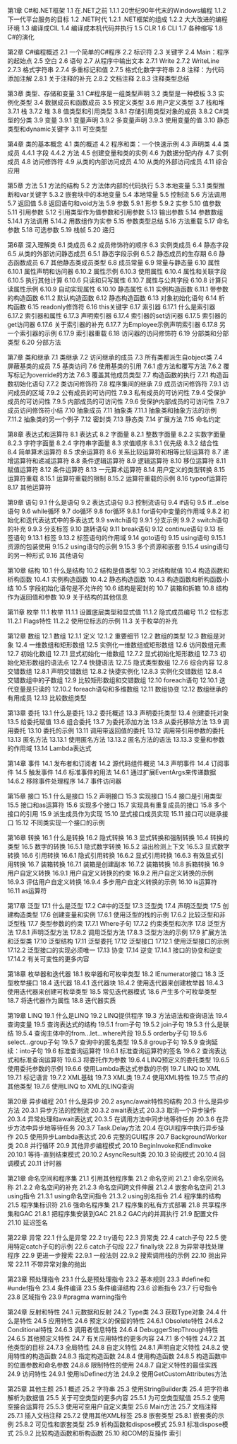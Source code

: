 第1章 C#和.NET框架 
1.1 在.NET之前 
1.1.1 20世纪90年代末的Windows编程 
1.1.2 下一代平台服务的目标 
1.2 .NET时代 
1.2.1 .NET框架的组成 
1.2.2 大大改进的编程环境 
1.3 编译成CIL 
1.4 编译成本机代码并执行 
1.5 CLR 
1.6 CLI 
1.7 各种缩写 
1.8 C#的演化 

第2章 C#编程概述 
2.1 一个简单的C#程序 
2.2 标识符 
2.3 关键字 
2.4 Main：程序的起始点 
2.5 空白 
2.6 语句 
2.7 从程序中输出文本 
2.7.1 Write 
2.7.2 WriteLine 
2.7.3 格式字符串 
2.7.4 多重标记和值 
2.7.5 格式化数字字符串 
2.8 注释：为代码添加注解 
2.8.1 关于注释的补充 
2.8.2 文档注释 
2.8.3 注释类型总结 

第3章 类型、存储和变量 
3.1 C#程序是一组类型声明 
3.2 类型是一种模板 
3.3 实例化类型 
3.4 数据成员和函数成员 
3.5 预定义类型 
3.6 用户定义类型 
3.7 栈和堆 
3.7.1 栈 
3.7.2 堆 
3.8 值类型和引用类型 
3.8.1 存储引用类型对象的成员 
3.8.2 C#类型的分类 
3.9 变量 
3.9.1 变量声明 
3.9.2 多变量声明 
3.9.3 使用变量的值 
3.10 静态类型和dynamic关键字 
3.11 可空类型 

第4章 类的基本概念 
4.1 类的概述 
4.2 程序和类：一个快速示例 
4.3 声明类 
4.4 类成员 
4.4.1 字段 
4.4.2 方法 
4.5 创建变量和类的实例 
4.6 为数据分配内存 
4.7 实例成员 
4.8 访问修饰符 
4.9 从类的内部访问成员 
4.10 从类的外部访问成员 
4.11 综合应用 

第5章 方法 
5.1 方法的结构 
5.2 方法体内部的代码执行 
5.3 本地变量 
5.3.1 类型推断和var关键字 
5.3.2 嵌套块中的本地变量 
5.4 本地常量 
5.5 控制流 
5.6 方法调用 
5.7 返回值 
5.8 返回语句和void方法 
5.9 参数 
5.9.1 形参 
5.9.2 实参 
5.10 值参数 
5.11 引用参数 
5.12 引用类型作为值参数和引用参数 
5.13 输出参数 
5.14 参数数组 
5.14.1 方法调用 
5.14.2 用数组作为实参 
5.15 参数类型总结 
5.16 方法重载 
5.17 命名参数 
5.18 可选参数 
5.19 栈帧 
5.20 递归 

第6章 深入理解类 
6.1 类成员 
6.2 成员修饰符的顺序 
6.3 实例类成员 
6.4 静态字段 
6.5 从类的外部访问静态成员 
6.5.1 静态字段示例 
6.5.2 静态成员的生存期 
6.6 静态函数成员 
6.7 其他静态类成员类型 
6.8 成员常量 
6.9 常量与静态量 
6.10 属性 
6.10.1 属性声明和访问器 
6.10.2 属性示例 
6.10.3 使用属性 
6.10.4 属性和关联字段 
6.10.5 执行其他计算 
6.10.6 只读和只写属性 
6.10.7 属性与公共字段 
6.10.8 计算只读属性示例 
6.10.9 自动实现属性 
6.10.10 静态属性 
6.11 实例构造函数 
6.11.1 带参数的构造函数 
6.11.2 默认构造函数 
6.12 静态构造函数 
6.13 对象初始化语句 
6.14 析构函数 
6.15 readonly修饰符 
6.16 this关键字 
6.17 索引器 
6.17.1 什么是索引器 
6.17.2 索引器和属性 
6.17.3 声明索引器 
6.17.4 索引器的set访问器 
6.17.5 索引器的get访问器 
6.17.6 关于索引器的补充 
6.17.7 为Employee示例声明索引器 
6.17.8 另一个索引器的示例 
6.17.9 索引器重载 
6.18 访问器的访问修饰符 
6.19 分部类和分部类型 
6.20 分部方法 

第7章 类和继承 
7.1 类继承 
7.2 访问继承的成员 
7.3 所有类都派生自object类 
7.4 屏蔽基类的成员 
7.5 基类访问 
7.6 使用基类的引用 
7.6.1 虚方法和覆写方法 
7.6.2 覆写标记为override的方法 
7.6.3 覆盖其他成员类型 
7.7 构造函数的执行 
7.7.1 构造函数初始化语句 
7.7.2 类访问修饰符 
7.8 程序集间的继承 
7.9 成员访问修饰符 
7.9.1 访问成员的区域 
7.9.2 公有成员的可访问性 
7.9.3 私有成员的可访问性 
7.9.4 受保护成员的可访问性 
7.9.5 内部成员的可访问性 
7.9.6 受保护内部成员的可访问性 
7.9.7 成员访问修饰符小结 
7.10 抽象成员 
7.11 抽象类 
7.11.1 抽象类和抽象方法的示例 
7.11.2 抽象类的另一个例子 
7.12 密封类 
7.13 静态类 
7.14 扩展方法 
7.15 命名约定 

第8章 表达式和运算符 
8.1 表达式 
8.2 字面量 
8.2.1 整数字面量 
8.2.2 实数字面量 
8.2.3 字符字面量 
8.2.4 字符串字面量 
8.3 求值顺序 
8.3.1 优先级 
8.3.2 结合性 
8.4 简单算术运算符 
8.5 求余运算符 
8.6 关系比较运算符和相等比较运算符 
8.7 递增运算符和递减运算符 
8.8 条件逻辑运算符 
8.9 逻辑运算符 
8.10 移位运算符 
8.11 赋值运算符 
8.12 条件运算符 
8.13 一元算术运算符 
8.14 用户定义的类型转换 
8.15 运算符重载 
8.15.1 运算符重载的限制 
8.15.2 运算符重载的示例 
8.16 typeof运算符 
8.17 其他运算符 

第9章 语句 
9.1 什么是语句 
9.2 表达式语句 
9.3 控制流语句 
9.4 if语句 
9.5 if...else语句 
9.6 while循环 
9.7 do循环 
9.8 for循环 
9.8.1 for语句中变量的作用域 
9.8.2 初始化和迭代表达式中的多表达式 
9.9 switch语句 
9.9.1 分支示例 
9.9.2 switch语句的补充 
9.9.3 分支标签 
9.10 跳转语句 
9.11 break语句 
9.12 continue语句 
9.13 标签语句 
9.13.1 标签 
9.13.2 标签语句的作用域 
9.14 goto语句 
9.15 using语句 
9.15.1 资源的包装使用 
9.15.2 using语句的示例 
9.15.3 多个资源和嵌套 
9.15.4 using语句的另一种形式 
9.16 其他语句 

第10章 结构 
10.1 什么是结构 
10.2 结构是值类型 
10.3 对结构赋值 
10.4 构造函数和析构函数 
10.4.1 实例构造函数 
10.4.2 静态构造函数 
10.4.3 构造函数和析构函数小结 
10.5 字段初始化语句是不允许的 
10.6 结构是密封的 
10.7 装箱和拆箱 
10.8 结构作为返回值和参数 
10.9 关于结构的其他信息 

第11章 枚举 
11.1 枚举 
11.1.1 设置底层类型和显式值 
11.1.2 隐式成员编号 
11.2 位标志 
11.2.1 Flags特性 
11.2.2 使用位标志的示例 
11.3 关于枚举的补充 

第12章 数组 
12.1 数组 
12.1.1 定义 
12.1.2 重要细节 
12.2 数组的类型 
12.3 数组是对象 
12.4 一维数组和矩形数组 
12.5 实例化一维数组或矩形数组 
12.6 访问数组元素 
12.7 初始化数组 
12.7.1 显式初始化一维数组 
12.7.2 显式初始化矩形数组 
12.7.3 初始化矩形数组的语法点 
12.7.4 快捷语法 
12.7.5 隐式类型数组 
12.7.6 综合内容 
12.8 交错数组 
12.8.1 声明交错数组 
12.8.2 快捷实例化 
12.8.3 实例化交错数组 
12.8.4 交错数组中的子数组 
12.9 比较矩形数组和交错数组 
12.10 foreach语句 
12.10.1 迭代变量是只读的 
12.10.2 foreach语句和多维数组 
12.11 数组协变 
12.12 数组继承的有用成员 
12.13 比较数组类型 

第13章 委托 
13.1 什么是委托 
13.2 委托概述 
13.3 声明委托类型 
13.4 创建委托对象 
13.5 给委托赋值 
13.6 组合委托 
13.7 为委托添加方法 
13.8 从委托移除方法 
13.9 调用委托 
13.10 委托的示例 
13.11 调用带返回值的委托 
13.12 调用带引用参数的委托 
13.13 匿名方法 
13.13.1 使用匿名方法 
13.13.2 匿名方法的语法 
13.13.3 变量和参数的作用域 
13.14 Lambda表达式 

第14章 事件 
14.1 发布者和订阅者 
14.2 源代码组件概览 
14.3 声明事件 
14.4 订阅事件 
14.5 触发事件 
14.6 标准事件的用法 
14.6.1 通过扩展EventArgs来传递数据 
14.6.2 移除事件处理程序 
14.7 事件访问器 

第15章 接口 
15.1 什么是接口 
15.2 声明接口 
15.3 实现接口 
15.4 接口是引用类型 
15.5 接口和as运算符 
15.6 实现多个接口 
15.7 实现具有重复成员的接口 
15.8 多个接口的引用 
15.9 派生成员作为实现 
15.10 显式接口成员实现 
15.11 接口可以继承接口 
15.12 不同类实现一个接口的示例 

第16章 转换 
16.1 什么是转换 
16.2 隐式转换 
16.3 显式转换和强制转换 
16.4 转换的类型 
16.5 数字的转换 
16.5.1 隐式数字转换 
16.5.2 溢出检测上下文 
16.5.3 显式数字转换 
16.6 引用转换 
16.6.1 隐式引用转换 
16.6.2 显式引用转换 
16.6.3 有效显式引用转换 
16.7 装箱转换 
16.7.1 装箱是创建副本 
16.7.2 装箱转换 
16.8 拆箱转换 
16.9 用户自定义转换 
16.9.1 用户自定义转换的约束 
16.9.2 用户自定义转换的示例 
16.9.3 评估用户自定义转换 
16.9.4 多步用户自定义转换的示例 
16.10 is运算符 
16.11 as运算符 

第17章 泛型 
17.1 什么是泛型 
17.2 C#中的泛型 
17.3 泛型类 
17.4 声明泛型类 
17.5 创建构造类型 
17.6 创建变量和实例 
17.6.1 使用泛型的栈的示例 
17.6.2 比较泛型和非泛型栈 
17.7 类型参数的约束 
17.7.1 Where子句 
17.7.2 约束类型和次序 
17.8 泛型方法 
17.8.1 声明泛型方法 
17.8.2 调用泛型方法 
17.8.3 泛型方法的示例 
17.9 扩展方法和泛型类 
17.10 泛型结构 
17.11 泛型委托 
17.12 泛型接口 
17.12.1 使用泛型接口的示例 
17.12.2 泛型接口的实现必须唯一 
17.13 协变 
17.14 逆变 
17.14.1 接口的协变和逆变 
17.14.2 有关可变性的更多内容 

第18章 枚举器和迭代器 
18.1 枚举器和可枚举类型 
18.2 IEnumerator接口 
18.3 泛型枚举接口 
18.4 迭代器 
18.4.1 迭代器块 
18.4.2 使用迭代器来创建枚举器 
18.4.3 使用迭代器来创建可枚举类型 
18.5 常见迭代器模式 
18.6 产生多个可枚举类型 
18.7 将迭代器作为属性 
18.8 迭代器实质 

第19章 LINQ 
19.1 什么是LINQ 
19.2 LINQ提供程序 
19.3 方法语法和查询语法 
19.4 查询变量 
19.5 查询表达式的结构 
19.5.1 from子句 
19.5.2 join子句 
19.5.3 什么是联结 
19.5.4 查询主体中的from...let...where片段 
19.5.5 orderby子句 
19.5.6 select...group子句 
19.5.7 查询中的匿名类型 
19.5.8 group子句 
19.5.9 查询延续：into子句 
19.6 标准查询运算符 
19.6.1 标准查询运算符的签名 
19.6.2 查询表达式和标准查询运算符 
19.6.3 将委托作为参数 
19.6.4 LINQ预定义的委托类型 
19.6.5 使用委托参数的示例 
19.6.6 使用Lambda表达式参数的示例 
19.7 LINQ to XML 
19.7.1 标记语言 
19.7.2 XML基础 
19.7.3 XML类 
19.7.4 使用XML特性 
19.7.5 节点的其他类型 
19.7.6 使用LINQ to XML的LINQ查询 

第20章 异步编程 
20.1 什么是异步 
20.2 async/await特性的结构 
20.3 什么是异步方法 
20.3.1 异步方法的控制流 
20.3.2 await表达式 
20.3.3 取消一个异步操作 
20.3.4 异常处理和await表达式 
20.3.5 在调用方法中同步地等待任务 
20.3.6 在异步方法中异步地等待任务 
20.3.7 Task.Delay方法 
20.4 在GUI程序中执行异步操作 
20.5 使用异步Lambda表达式 
20.6 完整的GUI程序 
20.7 BackgroundWorker类 
20.8 并行循环 
20.9 其他异步编程模式 
20.10 BeginInvoke和EndInvoke 
20.10.1 等待-直到结束模式 
20.10.2 AsyncResult类 
20.10.3 轮询模式 
20.10.4 回调模式 
20.11 计时器 

第21章 命名空间和程序集 
21.1 引用其他程序集 
21.2 命名空间 
21.2.1 命名空间名称 
21.2.2 命名空间的补充 
21.2.3 命名空间跨文件伸展 
21.2.4 嵌套命名空间 
21.3 using指令 
21.3.1 using命名空间指令 
21.3.2 using别名指令 
21.4 程序集的结构 
21.5 程序集标识符 
21.6 强命名程序集 
21.7 程序集的私有方式部署 
21.8 共享程序集和GAC 
21.8.1 把程序集安装到GAC 
21.8.2 GAC内的并肩执行 
21.9 配置文件 
21.10 延迟签名 

第22章 异常 
22.1 什么是异常 
22.2 try语句 
22.3 异常类 
22.4 catch子句 
22.5 使用特定catch子句的示例 
22.6 catch子句段 
22.7 finally块 
22.8 为异常寻找处理程序 
22.9 更进一步搜索 
22.9.1 一般法则 
22.9.2 搜索调用栈的示例 
22.10 抛出异常 
22.11 不带异常对象的抛出 

第23章 预处理指令 
23.1 什么是预处理指令 
23.2 基本规则 
23.3 #define和#undef指令 
23.4 条件编译 
23.5 条件编译结构 
23.6 诊断指令 
23.7 行号指令 
23.8 区域指令 
23.9 #pragma warning指令 

第24章 反射和特性 
24.1 元数据和反射 
24.2 Type类 
24.3 获取Type对象 
24.4 什么是特性 
24.5 应用特性 
24.6 预定义的保留的特性 
24.6.1 Obsolete特性 
24.6.2 Conditional特性 
24.6.3 调用者信息特性 
24.6.4 DebuggerStepThrough特性 
24.6.5 其他预定义特性 
24.7 有关应用特性的更多内容 
24.7.1 多个特性 
24.7.2 其他类型的目标 
24.7.3 全局特性 
24.8 自定义特性 
24.8.1 声明自定义特性 
24.8.2 使用特性的构造函数 
24.8.3 指定构造函数 
24.8.4 使用构造函数 
24.8.5 构造函数中的位置参数和命名参数 
24.8.6 限制特性的使用 
24.8.7 自定义特性的最佳实践 
24.9 访问特性 
24.9.1 使用IsDefined方法 
24.9.2 使用GetCustomAttributes方法 

第25章 其他主题 
25.1 概述 
25.2 字符串 
25.3 使用StringBuilder类 
25.4 把字符串解析为数据值 
25.5 关于可空类型的更多内容 
25.5.1 为可空类型赋值 
25.5.2 使用空接合运算符 
25.5.3 使用可空用户自定义类型 
25.6 Main方法 
25.7 文档注释 
25.7.1 插入文档注释 
25.7.2 使用其他XML标签 
25.8 嵌套类型 
25.8.1 嵌套类的示例 
25.8.2 可见性和嵌套类型 
25.9 析构函数和dispose模式 
25.9.1 标准dispose模式 
25.9.2 比较构造函数和析构函数 
25.10 和COM的互操作 
索引